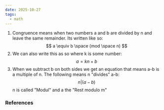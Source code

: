 ```yaml
---
date: 2025-10-27
tags:
  - math
---
```

1. Congruence means when two numbers a and b are divided by n and leave the same remainder. Its written like so:
$$
a \equiv b \space (mod \space n)
$$
2. We can also write this as so where k is some number:
$$
a = kn + b
$$
3. When we subtract b on both sides we get an equation that means a-b is a multiple of n. The following means n "divides" a-b:
$$
n | (a-b)
$$
n is called "Modul" and a the "Rest modulo m"
### References


